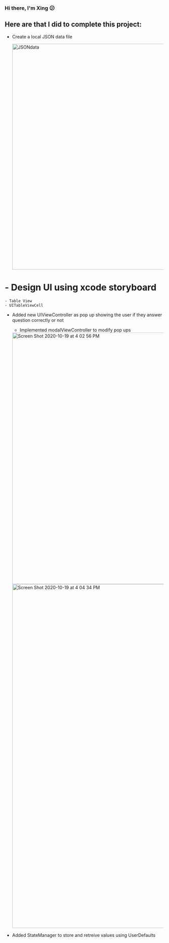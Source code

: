### Hi there, I'm Xing  😕

## Here are that I did to complete this project:
- Create a local JSON data file

    <img width="714" alt="JSONdata" src="https://user-images.githubusercontent.com/45300300/96505608-5f2f7380-1224-11eb-891b-a30fa8ba95aa.png">
# - Design UI using xcode storyboard
    - Table View
    - UITableViewCell
- Added new UIViewController as pop up showing the user if they answer question correctly or not
    - Implemented modalViewController to modify pop ups
    
    <img width="795" alt="Screen Shot 2020-10-19 at 4 02 56 PM" src="https://user-images.githubusercontent.com/45300300/96505768-9b62d400-1224-11eb-9558-4cfb44cb8b9c.png">
    
    <img width="1087" alt="Screen Shot 2020-10-19 at 4 04 34 PM" src="https://user-images.githubusercontent.com/45300300/96505941-d107bd00-1224-11eb-8e3e-7dd747f63f29.png">

- Added StateManager to store and retreive values using UserDefaults
